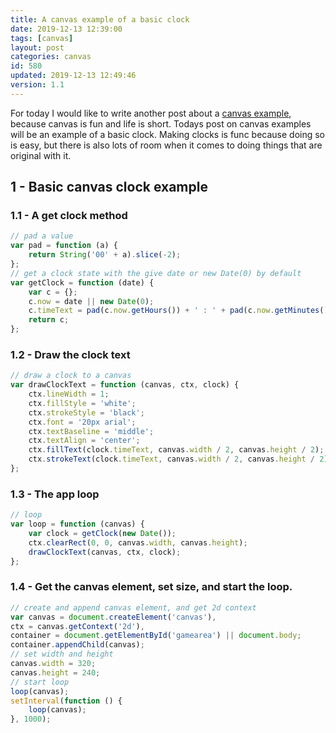 ```yaml
---
title: A canvas example of a basic clock
date: 2019-12-13 12:39:00
tags: [canvas]
layout: post
categories: canvas
id: 580
updated: 2019-12-13 12:49:46
version: 1.1
---
```


For today I would like to write another post about a [canvas example](https://developer.mozilla.org/en-US/docs/Web/API/Canvas_API/Tutorial), because canvas is fun and life is short. Todays post on canvas examples will be an example of a basic clock. Making clocks is func because doing so is easy, but there is also lots of room when it comes to doing things that are original with it.

<!-- more -->

## 1 - Basic canvas clock example

### 1.1 - A get clock method

```js
// pad a value
var pad = function (a) {
    return String('00' + a).slice(-2);
};
// get a clock state with the give date or new Date(0) by default
var getClock = function (date) {
    var c = {};
    c.now = date || new Date(0);
    c.timeText = pad(c.now.getHours()) + ' : ' + pad(c.now.getMinutes()) + ' : ' + pad(c.now.getSeconds());
    return c;
};
```

### 1.2 - Draw the clock text

```js
// draw a clock to a canvas
var drawClockText = function (canvas, ctx, clock) {
    ctx.lineWidth = 1;
    ctx.fillStyle = 'white';
    ctx.strokeStyle = 'black';
    ctx.font = '20px arial';
    ctx.textBaseline = 'middle';
    ctx.textAlign = 'center';
    ctx.fillText(clock.timeText, canvas.width / 2, canvas.height / 2);
    ctx.strokeText(clock.timeText, canvas.width / 2, canvas.height / 2);
};
```

### 1.3 - The app loop

```js
// loop
var loop = function (canvas) {
    var clock = getClock(new Date());
    ctx.clearRect(0, 0, canvas.width, canvas.height);
    drawClockText(canvas, ctx, clock);
};
```

### 1.4 - Get the canvas element, set size, and start the loop.

```js
// create and append canvas element, and get 2d context
var canvas = document.createElement('canvas'),
ctx = canvas.getContext('2d'),
container = document.getElementById('gamearea') || document.body;
container.appendChild(canvas);
// set width and height
canvas.width = 320;
canvas.height = 240;
// start loop
loop(canvas);
setInterval(function () {
    loop(canvas);
}, 1000);

```